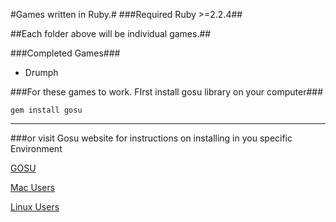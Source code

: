 #Games written in Ruby.#
###Required Ruby >=2.2.4##

##Each folder above will be individual games.##


###Completed Games###

  * Drumph


###For these games to work. FIrst install gosu library on your computer###

`gem install gosu`

 - - - -
###or visit Gosu website for instructions on installing in you specific Environment

[GOSU](https://www.libgosu.org/)

[Mac Users](https://github.com/gosu/gosu/wiki/Getting-Started-on-OS-X)

[Linux Users](https://github.com/gosu/gosu/wiki/Getting-Started-on-Linux)
